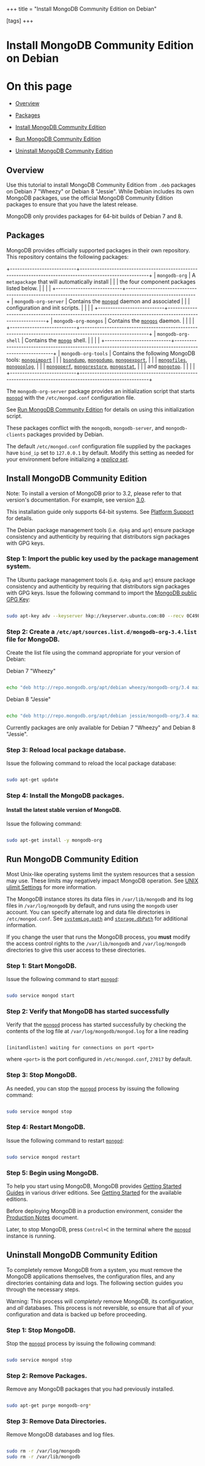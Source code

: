 +++
title = "Install MongoDB Community Edition on Debian"

[tags]
+++
# Install MongoDB Community Edition on Debian


# On this page

* [Overview](#overview) 

* [Packages](#packages) 

* [Install MongoDB Community Edition](#install-mongodb-community-edition) 

* [Run MongoDB Community Edition](#run-mongodb-community-edition) 

* [Uninstall MongoDB Community Edition](#uninstall-mongodb-community-edition) 


## Overview

Use this tutorial to install MongoDB Community Edition from ``.deb`` packages on
Debian 7 "Wheezy" or Debian 8 "Jessie". While Debian includes its own
MongoDB packages, use the official MongoDB Community Edition packages to
ensure that you have the latest release.

MongoDB only provides packages for 64-bit builds of Debian 7 and 8.


## Packages

MongoDB provides officially supported packages in their own repository. This
repository contains the following packages:

+---------------------------+----------------------------------------------------------------------------------------------------------+
| ``mongodb-org``           | A ``metapackage`` that will automatically install                                                        |
|                           | the four component packages listed below.                                                                |
|                           |                                                                                                          |
+---------------------------+----------------------------------------------------------------------------------------------------------+
| ``mongodb-org-server``    | Contains the [``mongod``](#bin.mongod) daemon and associated                                             |
|                           | configuration and init scripts.                                                                          |
|                           |                                                                                                          |
+---------------------------+----------------------------------------------------------------------------------------------------------+
| ``mongodb-org-mongos``    | Contains the [``mongos``](#bin.mongos) daemon.                                                           |
|                           |                                                                                                          |
+---------------------------+----------------------------------------------------------------------------------------------------------+
| ``mongodb-org-shell``     | Contains the [``mongo``](#bin.mongo) shell.                                                              |
|                           |                                                                                                          |
+---------------------------+----------------------------------------------------------------------------------------------------------+
| ``mongodb-org-tools``     | Contains the following MongoDB tools: [``mongoimport``](#bin.mongoimport)                                |
|                           | [``bsondump``](#bin.bsondump), [``mongodump``](#bin.mongodump), [``mongoexport``](#bin.mongoexport),     |
|                           | [``mongofiles``](#bin.mongofiles), [``mongooplog``](#bin.mongooplog),                                    |
|                           | [``mongoperf``](#bin.mongoperf), [``mongorestore``](#bin.mongorestore), [``mongostat``](#bin.mongostat), |
|                           | and [``mongotop``](#bin.mongotop).                                                                       |
|                           |                                                                                                          |
+---------------------------+----------------------------------------------------------------------------------------------------------+

The ``mongodb-org-server`` package provides an initialization script
that starts [``mongod``](#bin.mongod) with the ``/etc/mongod.conf``
configuration file.

See [Run MongoDB Community Edition](#run-mongodb-community-edition) for details on using this
initialization script.

These packages conflict with the  ``mongodb``, ``mongodb-server``, and
``mongodb-clients`` packages provided by Debian.

The default ``/etc/mongod.conf`` configuration file supplied by the
packages have ``bind_ip`` set to ``127.0.0.1`` by default. Modify
this setting as needed for your environment before initializing a
[*replica set*](#term-replica-set).


## Install MongoDB Community Edition

Note: To install a version of MongoDB prior to 3.2, please refer to that version's documentation. For example, see version [3.0](https://docs.mongodb.com/v3.0/tutorial/install-mongodb-on-debian/). 

This installation guide only supports 64-bit systems. See [Platform Support](#compatibility-platform-support) for details.

The Debian package management tools (i.e. ``dpkg`` and ``apt``) ensure
package consistency and authenticity by requiring that distributors
sign packages with GPG keys.


### Step 1: Import the public key used by the package management system.

The Ubuntu package management tools (i.e. ``dpkg`` and ``apt``) ensure
package consistency and authenticity by requiring that distributors
sign packages with GPG keys. Issue the following command to import the
[MongoDB public GPG Key](https://www.mongodb.org/static/pgp/server-3.4.asc):

```sh

sudo apt-key adv --keyserver hkp://keyserver.ubuntu.com:80 --recv 0C49F3730359A14518585931BC711F9BA15703C6

```


### Step 2: Create a ``/etc/apt/sources.list.d/mongodb-org-3.4.list`` file for MongoDB.

Create the list file using the command appropriate for your version
of Debian:

Debian 7 "Wheezy"
   ```sh

   echo "deb http://repo.mongodb.org/apt/debian wheezy/mongodb-org/3.4 main" | sudo tee /etc/apt/sources.list.d/mongodb-org-3.4.list

   ```

Debian 8 "Jessie"
   ```sh

   echo "deb http://repo.mongodb.org/apt/debian jessie/mongodb-org/3.4 main" | sudo tee /etc/apt/sources.list.d/mongodb-org-3.4.list

   ```

Currently packages are only available for Debian 7 "Wheezy" and Debian 8 "Jessie".


### Step 3: Reload local package database.

Issue the following command to reload the local package database:

```sh

sudo apt-get update

```


### Step 4: Install the MongoDB packages.


#### Install the latest stable version of MongoDB.

Issue the following command:

```sh

sudo apt-get install -y mongodb-org

```


## Run MongoDB Community Edition

Most Unix-like operating systems limit the system resources that a
session may use. These limits may negatively impact MongoDB operation.
See [UNIX ulimit Settings](#) for more information.

The MongoDB instance stores its data files in ``/var/lib/mongodb``
and its log files in ``/var/log/mongodb`` by default,
and runs using the ``mongodb``
user account. You can specify alternate log and data file
directories in ``/etc/mongod.conf``. See [``systemLog.path``](#systemLog.path)
and [``storage.dbPath``](#storage.dbPath) for additional information.

If you change the user that runs the MongoDB process, you
**must** modify the access control rights to the ``/var/lib/mongodb`` and
``/var/log/mongodb`` directories to give this user access to these
directories.


### Step 1: Start MongoDB.

Issue the following command to start [``mongod``](#bin.mongod):

```sh

sudo service mongod start

```


### Step 2: Verify that MongoDB has started successfully

Verify that the [``mongod``](#bin.mongod) process has started successfully by
checking the contents of the log file at
``/var/log/mongodb/mongod.log``
for a line reading

```none

[initandlisten] waiting for connections on port <port>

```

where ``<port>`` is the port configured in ``/etc/mongod.conf``, ``27017`` by default.


### Step 3: Stop MongoDB.

As needed, you can stop the [``mongod``](#bin.mongod) process by issuing the
following command:

```sh

sudo service mongod stop

```


### Step 4: Restart MongoDB.

Issue the following command to restart [``mongod``](#bin.mongod):

```sh

sudo service mongod restart

```


### Step 5: Begin using MongoDB.

To help you start using MongoDB, MongoDB provides [Getting
Started Guides](#getting-started) in various driver editions. See
[Getting Started](#getting-started) for the available editions.

Before deploying MongoDB in a production environment, consider the
[Production Notes](#) document.

Later, to stop MongoDB, press ``Control+C`` in the terminal where the
[``mongod``](#bin.mongod) instance is running.


## Uninstall MongoDB Community Edition

To completely remove MongoDB from a system, you must remove the MongoDB
applications themselves, the configuration files, and any directories containing
data and logs. The following section guides you through the necessary steps.

Warning: This process will *completely* remove MongoDB, its configuration, and *all* databases. This process is not reversible, so ensure that all of your configuration and data is backed up before proceeding. 


### Step 1: Stop MongoDB.

Stop the [``mongod``](#bin.mongod) process by issuing the following command:

```sh

sudo service mongod stop

```


### Step 2: Remove Packages.

Remove any MongoDB packages that you had previously installed.

```sh

sudo apt-get purge mongodb-org*

```


### Step 3: Remove Data Directories.

Remove MongoDB databases and log files.

```sh

sudo rm -r /var/log/mongodb
sudo rm -r /var/lib/mongodb

```
